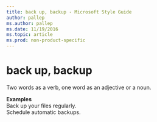 ```yaml
---
title: back up, backup - Microsoft Style Guide
author: pallep
ms.author: pallep
ms.date: 11/19/2016
ms.topic: article
ms.prod: non-product-specific
---
```


# back up, backup

Two words as a verb, one word as an adjective or a noun.

**Examples**  
Back up your files regularly.  
Schedule automatic backups.  

